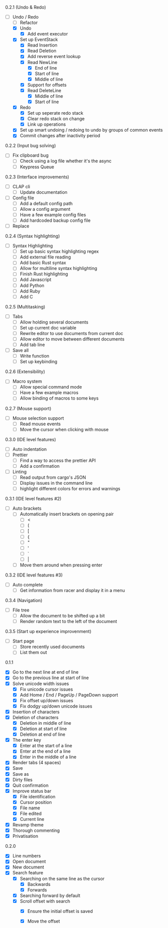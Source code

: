 0.2.1 (Undo & Redo)
- [ ] Undo / Redo
  - [ ] Refactor
  - [X] Undo
    - [X] Add event executor
  - [X] Set up EventStack
    - [X] Read Insertion
    - [X] Read Deletion
    - [X] Add reverse event lookup
    - [X] Read NewLine
      - [X] End of line
      - [X] Start of line
      - [X] Middle of line
    - [X] Support for offsets
    - [X] Read DeleteLine
      - [X] Middle of line
      - [X] Start of line
  - [X] Redo
    - [X] Set up seperate redo stack
    - [X] Clear redo stack on change
    - [X] Link up operations
  - [X] Set up smart undoing / redoing to undo by groups of common events
  - [X] Commit changes after inactivity period

0.2.2 (Input bug solving)
- [ ] Fix clipboard bug
  - [ ] Check using a log file whether it's the async
  - [ ] Keypress Queue

0.2.3 (Interface improvements)
- [ ] CLAP cli
  - [ ] Update documentation
- [ ] Config file
  - [ ] Add a default config path
  - [ ] Allow a config argument
  - [ ] Have a few example config files
  - [ ] Add hardcoded backup config file
- [ ] Replace

0.2.4 (Syntax highlighting)
- [ ] Syntax Highlighting
  - [ ] Set up basic syntax highlighting regex
  - [ ] Add external file reading
  - [ ] Add basic Rust syntax
  - [ ] Allow for multiline syntax highlighting
  - [ ] Finish Rust highlighting
  - [ ] Add Javascript
  - [ ] Add Python
  - [ ] Add Ruby
  - [ ] Add C

0.2.5 (Multitasking)
- [ ] Tabs
  - [ ] Allow holding several documents
  - [ ] Set up current doc variable
  - [ ] Rewrite editor to use documents from current doc
  - [ ] Allow editor to move between different documents
  - [ ] Add tab line
- [ ] Save all
  - [ ] Write function
  - [ ] Set up keybinding

0.2.6 (Extensibility)
- [ ] Macro system
  - [ ] Allow special command mode
  - [ ] Have a few example macros
  - [ ] Allow binding of macros to some keys

0.2.7 (Mouse support)
  - [ ] Mouse selection support
    - [ ] Read mouse events
    - [ ] Move the cursor when clicking with mouse

0.3.0 (IDE level features)
- [ ] Auto indentation 
- [ ] Prettier
  - [ ] Find a way to access the prettier API
  - [ ] Add a confirmation
- [ ] Linting
  - [ ] Read output from cargo's JSON
  - [ ] Display issues in the command line
  - [ ] highlight different colors for errors and warnings

0.3.1 (IDE level features #2)
- [ ] Auto brackets
  - [ ] Automatically insert brackets on opening pair
    - [ ] <
    - [ ] (
    - [ ] [
    - [ ] {
    - [ ] "
    - [ ] '
    - [ ] `
    - [ ] |
  - [ ] Move them around when pressing enter

0.3.2 (IDE level features #3)
- [ ] Auto complete
  - [ ] Get information from racer and display it in a menu

0.3.4 (Navigation)
- [ ] File tree
  - [ ] Allow the document to be shifted up a bit
  - [ ] Render random text to the left of the document

0.3.5 (Start up experience improvenment)
- [ ] Start page
  - [ ] Store recently used documents
  - [ ] List them out

0.1.1
- [X] Go to the next line at end of line
- [X] Go to the previous line at start of line
- [X] Solve unicode width issues
  - [X] Fix unicode cursor issues
  - [X] Add Home / End / PageUp / PageDown support
  - [X] Fix offset up/down issues
  - [X] Fix dodgy up/down unicode issues
- [X] Insertion of characters
- [X] Deletion of characters
  - [X] Deletion in middle of line
  - [X] Deletion at start of line
  - [X] Deletion at end of line
- [X] The enter key
  - [X] Enter at the start of a line
  - [X] Enter at the end of a line
  - [X] Enter in the middle of a line
- [X] Render tabs (4 spaces)
- [X] Save
- [X] Save as
- [X] Dirty files
- [X] Quit confirmation
- [X] Improve status bar
  - [X] File identification
  - [X] Cursor position
  - [X] File name
  - [X] File edited
  - [X] Current line
- [X] Revamp theme
- [X] Thorough commenting
- [X] Privatisation

0.2.0
- [X] Line numbers
- [X] Open document
- [X] New document
- [X] Search feature
  - [X] Searching on the same line as the cursor
    - [X] Backwards
    - [X] Forwards
  - [X] Searching forward by default
  - [X] Scroll offset with search
    - [X] Ensure the initial offset is saved
    - [X] Move the offset

